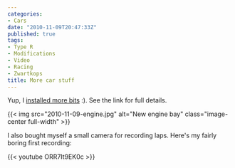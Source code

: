 ```yaml
---
categories:
- Cars
date: "2010-11-09T20:47:33Z"
published: true
tags:
- Type R
- Modifications
- Video
- Racing
- Zwartkops
title: More car stuff
---
```


Yup, I [installed more bits](http://hondaclub.freeforums.org/shrimp-s-na-fn2-upgrades-t186.html)
:). See the link for full details.


{{< img src="2010-11-09-engine.jpg" alt="New engine bay" class="image-center full-width" >}}

I also bought myself a small camera for recording laps. Here's my fairly
boring first recording:

{{< youtube ORR7It9EK0c >}}